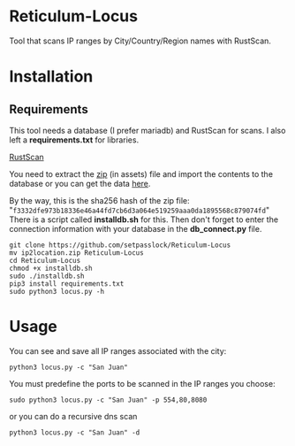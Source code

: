 # Reticulum-Locus
Tool that scans IP ranges by City/Country/Region names with RustScan.


# Installation
## Requirements
This tool needs a database (I prefer mariadb) and RustScan for scans. I also left a **requirements.txt** for libraries.

[RustScan](https://github.com/RustScan/RustScan/)

You need to extract the [zip](https://github.com/setpasslock/Reticulum-Locus/releases) (in assets) file and import the contents to the database or you can get the data [here](https://www.ip2location.com/database/ip2location). 

By the way, this is the sha256 hash of the zip file: 
"`
f3332dfe973b18336e46a44fd7cb6d3a064e519259aaa0da1895568c879074fd
`"
There is a script called **installdb.sh** for this.
Then don't forget to enter the connection information with your database in the **db_connect.py** file. 



	git clone https://github.com/setpasslock/Reticulum-Locus
    mv ip2location.zip Reticulum-Locus
    cd Reticulum-Locus
    chmod +x installdb.sh
    sudo ./installdb.sh
    pip3 install requirements.txt
    sudo python3 locus.py -h


# Usage
You can see and save all IP ranges associated with the city: 

    python3 locus.py -c "San Juan"

You must predefine the ports to be scanned in the IP ranges you choose:
    
    sudo python3 locus.py -c "San Juan" -p 554,80,8080

or you can do a recursive dns scan
    
    python3 locus.py -c "San Juan" -d
